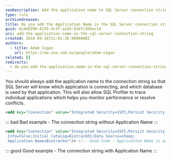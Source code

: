 ```yaml
---
seoDescription: Add the application name to SQL Server connection strings to improve performance monitoring and troubleshooting
type: rule
archivedreason:
title: Do you add the Application Name in the SQL Server connection string?
guid: 6c4dd299-6155-4c3f-aa2b-916fc26bec1d
uri: add-the-application-name-in-the-sql-server-connection-string
created: 2018-04-26T21:01:36.0000000Z
authors:
  - title: Adam Cogan
    url: https://ww.ssw.com.au/people/adam-cogan
related: []
redirects:
  - do-you-add-the-application-name-in-the-sql-server-connection-string
---
```


You should always add the application name to the connection string so that SQL Server will know which application is connecting, and which database is used by that application. This will also allow SQL Profiler to trace individual applications which helps you monitor performance or resolve conflicts.

<!--endintro-->

```xml
<add key="Connection" value="Integrated Security=SSPI;Persist Security Info=False;Initial Catalog=Biotrack01;Data Source=sheep;"/>
```

::: bad
Bad example - The connection string without Application Name
:::

```xml
<add key="Connection" value="Integrated Security=SSPI;Persist Security
 Info=False;Initial Catalog=Biotrack01;Data Source=sheep;
 Application Name=Biotracker"/> <!-- Good Code - Application Name is added in the connection string. -->
```

::: good
Good example - The connection string with Application Name
:::
